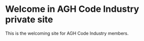 # Welcome in AGH Code Industry private site

This is the welcoming site for AGH Code Industry members.